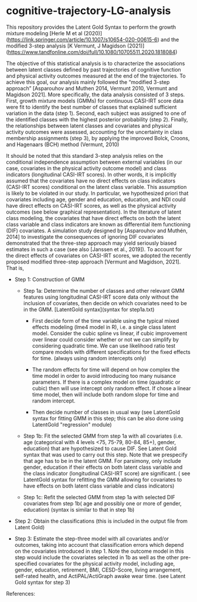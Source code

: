 # cognitive-trajectory-LG-analysis
This repository provides the Latent Gold Syntax to perform the growth mixture modeling [Herle M et al (2020)] (https://link.springer.com/article/10.1007/s10654-020-00615-6) and the modified 3-step analysis [K Vermunt, J Magidson (2021)] (https://www.tandfonline.com/doi/full/10.1080/10705511.2020.1818084)

The objective of this statistical analysis is to characterize the associations between latent classes defined by past trajectories of cognitive function and physical activity outcomes measured at the end of the trajectories. To achieve this goal, our analysis mainly followed the “modified 3-step approach” [Asparouhov and Muthen 2014, Vermunt 2010, Vermunt and Magidson 2021]. More specifically, the data analysis consisted of 3 steps. First, growth mixture models (GMMs) for continuous CASI-IRT score data were fit to identify the best number of classes that explained sufficient variation in the data (step 1). Second, each subject was assigned to one of the identified classes with the highest posterior probability (step 2). Finally, the relationships between latent classes and covariates and physical activity outcomes were assessed, accounting for the uncertainty in class membership assignments (step 3), by applying the improved Bolck, Croons, and Hagenaars (BCH) method (Vermunt, 2010)

It should be noted that this standard 3-step analysis relies on the conditional independence assumption between external variables (in our case, covariates in the physical activity outcome model) and class indicators (longitudinal CASI-IRT scores). In other words, it is implicitly assumed that the covariates have no direct effects on class indicators (CASI-IRT scores) conditional on the latent class variable. This assumption is likely to be violated in our study. In particular, we hypothesized priori that covariates including age, gender and education, education, and NDI could have direct effects on CASI-IRT scores, as well as the physical activity outcomes (see below graphical representation). In the literature of latent class modeling, the covariates that have direct effects on both the latent class variable and class indicators are known as differential item functioning (DIF) covariates.  A simulation study designed by [Asparouhov and Muthén, 2014] to investigate the consequences of ignoring DIF covariates demonstrated that the three-step approach may yield seriously biased estimates in such a case (see also [Janssen et al., 2019]). To account for the direct effects of covariates on CASI-IRT scores, we adopted the recently proposed modified three-step approach [Vermunt and Magidson, 2021]. That is, 

* Step 1: Construction of GMM

  *	Step 1a: Determine the number of classes and other relevant GMM features using longitudinal CASI-IRT score data only without the inclusion of covariates, then decide on which covariates need to be in the GMM. [LatentGold syntax](syntax for step1a.txt)

    * First decide form of the time variable using the typical mixed effects modeling (lme4 model in R), i.e. a single class latent model. Consider the cubic spline vs linear, if cubic improvement over linear could consider whether or not we can simplify by considering quadratic time. We can use likelihood ratio test compare models with different specifications for the fixed effects for time. (always using random intercepts only)

    *	The random effects for time will depend on how complex the time model in order to avoid introducing too many nuisance parameters. If there is a complex model on time (quadratic or cubic) then will use intercept only random effect. If chose a linear time model, then will include both random slope for time and random intercept.
    *	 Then decide number of classes in usual way (see LatentGold syntax for fitting GMM in this step; this can be also done using LatentGold "regression" module)

  * Step 1b: Fit the selected GMM from step 1a with all covariates (i.e. age (categorical with 4 levels <75, 75-79, 80-84, 85+), gender, education) that are hypothesized to cause DIF. See Latent Gold syntax that was used to carry out this step. Note that we prespecify that age has to be in the latent GMM. For parsimony, only include gender, education if their effects on both latent class variable and the class indicator (longitudinal CASI-IRT score) are significant. ( see LatentGold syntax for refitting the GMM allowing for covariates to have effects on both latent class variable and class indicators)

  * Step 1c: Refit the selected GMM from step 1a with selected DIF covariates from step 1b( age and possibly one or more of gender, education) (syntax is similar to that in step 1b)
* Step 2: Obtain the classifications (this is included in the output file from Latent Gold)
* Step 3: Estimate the step-three model with all covariates and/or outcomes, taking into account that classification errors which depend on the covariates introduced in step 1. Note the outcome model in this step would include the covariates selected in 1b as well as the other pre-specified covariates for the physical activity model, including age, gender, education, retirement, BMI, CESD-Score, living arrangement, self-rated health, and ActiPAL/ActiGraph awake wear time. (see Latent Gold syntax for step 3)

References:

